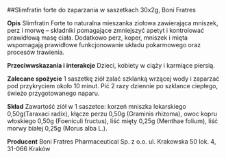 ##Slimfratin forte do zaparzania w saszetkach 30x2g, Boni Fratres

**Opis** Slimfratin Forte to naturalna mieszanka ziołowa zawierająca mniszek, perz i morwę – składniki pomagające zmniejszyć apetyt i kontrolować prawidłową masę ciała. Dodatkowo perz, koper, mniszek i mięta wspomagają prawidłowe funkcjonowanie układu pokarmowego oraz procesów trawienia.

**Przeciwwskazania i interakcje** Dzieci, kobiety w ciąży i karmiące piersią.

**Zalecane spożycie** 1 saszetkę ziół zalać szklanką wrzącej wody i zaparzać pod przykryciem około 10 minut. Pić 2 razy dziennie po szklance ciepłego, świeżo przygotowanego naparu.

**Skład** Zawartość ziół w 1 saszetce: korzeń mniszka lekarskiego 0,50g(Taraxaci radix), kłącze perzu 0,50g (Graminis rhizoma), owoc kopru włoskiego 0,50g (Foeniculi fructus), liść mięty 0,25g (Menthae folium), liść morwy białej 0,25g (Morus alba L.).

**Producent** Boni Fratres Pharmaceutical Sp. z o.o.
ul. Krakowska 50 lok. 4, 31-066 Kraków
